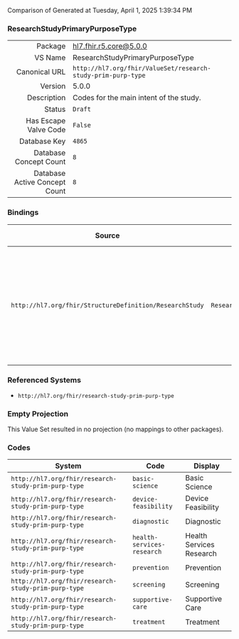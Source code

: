 Comparison of 
Generated at Tuesday, April 1, 2025 1:39:34 PM

### ResearchStudyPrimaryPurposeType

|      |     |
| ---: | --- |
| Package | hl7.fhir.r5.core@5.0.0 |
| VS Name | ResearchStudyPrimaryPurposeType |
| Canonical URL | `http://hl7.org/fhir/ValueSet/research-study-prim-purp-type` |
| Version | 5.0.0 |
| Description | Codes for the main intent of the study. |
| Status | `Draft` |
| Has Escape Valve Code | `False` |
| Database Key | `4865` |
| Database Concept Count | `8` |
| Database Active Concept Count | `8` |
### Bindings

| Source | Element | Binding | Strength | Element Short |
| ------ | ------- | ------- | -------- | ------------- |
| `http://hl7.org/fhir/StructureDefinition/ResearchStudy` | `ResearchStudy.primaryPurposeType` | `http://hl7.org/fhir/ValueSet/research-study-prim-purp-type` | `Preferred` | treatment \| prevention \| diagnostic \| supportive-care \| screening \| health-services-research \| basic-science \| device-feasibility |

### Referenced Systems

* `http://hl7.org/fhir/research-study-prim-purp-type`
### Empty Projection

This Value Set resulted in no projection (no mappings to other packages).

### Codes

| System | Code | Display |
| ------ | ---- | ------- |
| `http://hl7.org/fhir/research-study-prim-purp-type` | `basic-science` | Basic Science |
| `http://hl7.org/fhir/research-study-prim-purp-type` | `device-feasibility` | Device Feasibility |
| `http://hl7.org/fhir/research-study-prim-purp-type` | `diagnostic` | Diagnostic |
| `http://hl7.org/fhir/research-study-prim-purp-type` | `health-services-research` | Health Services Research |
| `http://hl7.org/fhir/research-study-prim-purp-type` | `prevention` | Prevention |
| `http://hl7.org/fhir/research-study-prim-purp-type` | `screening` | Screening |
| `http://hl7.org/fhir/research-study-prim-purp-type` | `supportive-care` | Supportive Care |
| `http://hl7.org/fhir/research-study-prim-purp-type` | `treatment` | Treatment |
